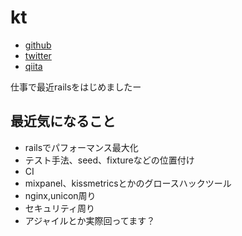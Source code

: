 # kt

- [github](https://github.com/tikidunpon)
- [twitter](https://twitter.com/tsukiyodrum)
- [qiita](http://qiita.com/tikidunponpon)

仕事で最近railsをはじめましたー

## 最近気になること
- railsでパフォーマンス最大化
- テスト手法、seed、fixtureなどの位置付け
- CI
- mixpanel、kissmetricsとかのグロースハックツール
- nginx,unicon周り
- セキュリティ周り
- アジャイルとか実際回ってます？
